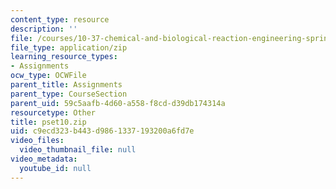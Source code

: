 ```yaml
---
content_type: resource
description: ''
file: /courses/10-37-chemical-and-biological-reaction-engineering-spring-2007/c9ecd323b443d9861337193200a6fd7e_pset10.zip
file_type: application/zip
learning_resource_types:
- Assignments
ocw_type: OCWFile
parent_title: Assignments
parent_type: CourseSection
parent_uid: 59c5aafb-4d60-a558-f8cd-d39db174314a
resourcetype: Other
title: pset10.zip
uid: c9ecd323-b443-d986-1337-193200a6fd7e
video_files:
  video_thumbnail_file: null
video_metadata:
  youtube_id: null
---
```

